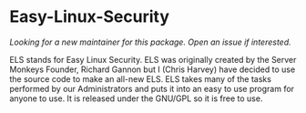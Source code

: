 Easy-Linux-Security
===================

_Looking for a new maintainer for this package. Open an issue if interested._

ELS stands for Easy Linux Security. ELS was originally created by the Server Monkeys Founder, Richard Gannon but I (Chris Harvey) have decided to use the source code to make an all-new ELS. ELS takes many of the tasks performed by our Administrators and puts it into an easy to use program for anyone to use. It is released under the GNU/GPL so it is free to use.
